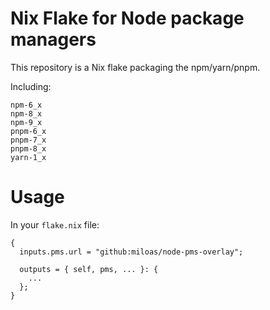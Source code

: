 # Nix Flake for Node package managers
This repository is a Nix flake packaging the npm/yarn/pnpm.

Including:
```
npm-6_x
npm-8_x
npm-9_x
pnpm-6_x
pnpm-7_x
pnpm-8_x
yarn-1_x
```


# Usage
In your `flake.nix` file:
```shell
{
  inputs.pms.url = "github:miloas/node-pms-overlay";

  outputs = { self, pms, ... }: {
    ...
  };
}
```
